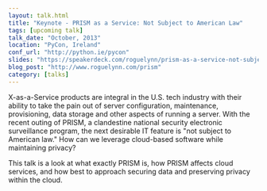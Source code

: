```yaml
---
layout: talk.html
title: "Keynote - PRISM as a Service: Not Subject to American Law"
tags: [upcoming talk]
talk_date: "October, 2013"
location: "PyCon, Ireland"
conf_url: "http://python.ie/pycon"
slides: "https://speakerdeck.com/roguelynn/prism-as-a-service-not-subject-to-american-law"
blog_post: "http://www.roguelynn.com/prism"
category: [talks]
---
```


X-as-a-Service products are integral in the U.S. tech industry with their ability to take the pain out of server configuration, maintenance, provisioning, data storage and other aspects of running a server. With the recent outing of PRISM, a clandestine national security electronic surveillance program, the next desirable IT feature is "not subject to American law." How can we leverage cloud-based software while maintaining privacy?

This talk is a look at what exactly PRISM is, how PRISM affects cloud services, and how best to approach securing data and preserving privacy within the cloud.